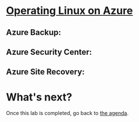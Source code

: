 
[Operating Linux on Azure](azure-linux-services.md)
===========================

Azure Backup: 
--------------

Azure Security Center: 
----------------------


Azure Site Recovery: 
-------------------

What's next?
===============

Once this lab is completed, go back to [the agenda](README.md).
